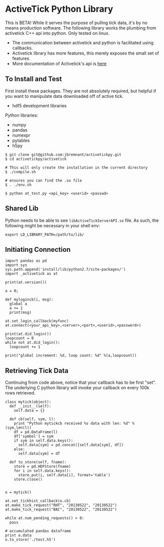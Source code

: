# ActiveTick Python Library

This is BETA! While it serves the purpose of pulling tick data, it's by no means production software.
The following library works the plumbing from activetick C++ api into python.
Only tested on linux.

* The communication between activetick and python is facilitated using callbacks.
* Activetick library has more features, this merely exposes the small set of features.
* More documentation of Activetick's api is
  [here](http://www.activetick.com/activetick/contents/PersonalServicesDataAPIDownload.aspx)


## To Install and Test

First install these packages. They are not absolutely required, but helpful 
if you want to manipulate data downloaded off of active tick.

* hdf5 development libraries

Python libraries:

* numpy
* pandas
* numexpr
* pytables
* h5py

```
$ git clone git@github.com:jbremnant/activetickpy.git
$ cd activetickpy/activetick

# This will only create the installation in the current directory
$ ./compile.sh  

# ensures you can find the .so file
$ . ./env.sh  

$ python at_test.py <api_key> <userid> <passwd>
```

## Shared Lib

Python needs to be able to see `libActiveTickServerAPI.so` file. As such, the following
might be necessary in your shell env:

```
export LD_LIBRARY_PATH=/path/to/lib/
```

## Initiating Connection

```{python}
import pandas as pd
import sys
sys.path.append('install/lib/python2.7/site-packages/')
import _activetick as at

print(at.version())

a = 0;

def mylogincb(i, msg):
  global a
  a += 1
  print(msg)

at.set_login_callback(myfunc)
at.connect(<your_api_key>,<server>,<port>,<userid>,<password>)

print(at.did_login())
loopcount = 0
while not at.did_login():
  loopcount += 1

print("global increment: %d, loop count: %d" %(a,loopcount))
```

## Retrieving Tick Data

Continuing from code above, notice that your callback has to be first "set".
The underlying C python library will invoke your callback on every 100k rows retrieved.

```{python}
class mytick(object):
  def __init__(self):
    self.data = {}

  def cb(self, sym, l):
    print "Python mytickcb received %s data with len: %d" % (sym,len(l))
    df = pd.DataFrame(l)
    df['symbol'] = sym
    if sym in self.data.keys():
      self.data[sym] = pd.concat([self.data[sym], df])
    else:
      self.data[sym] = df

  def to_store(self, fname):
    store = pd.HDFStore(fname)
    for i in self.data.keys():
      store.put(i, self.data[i], format='table')
    store.close()


o = mytick()

at.set_tickhist_callback(o.cb)
at.make_tick_request("RHT", "20130522", "20130522")
at.make_tick_request("BAC", "20130522", "20130522")

while at.num_pending_requests() > 0:
  pass

# accumulated pandas dataframe
print o.data
o.to_store('./test.h5')
```
